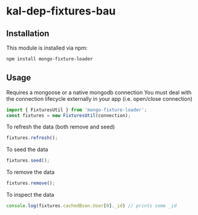 # kal-dep-fixtures-bau

## Installation

This module is installed via npm:

``` bash
npm install mongo-fixture-loader
```

## Usage

Requires a mongoose or a native mongodb connection
You must deal with the connection lifecycle externally in your app (i.e. open/close connection)
``` js
import { FixturesUtil } from 'mongo-fixture-loader';
const fixtures = new FixturesUtil(connection);
```

To refresh the data (both remove and seed)
``` js
fixtures.refresh();
```

To seed the data
``` js
fixtures.seed();
```

To remove the data
``` js
fixtures.remove();
```

To inspect the data
``` js
console.log(fixtures.cachedBson.User[0]._id) // prints some _id
```